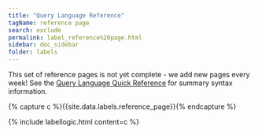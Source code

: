 ```yaml
---
title: "Query Language Reference"
tagName: reference page
search: exclude
permalink: label_reference%20page.html
sidebar: doc_sidebar
folder: labels
---
```

This set of reference pages is not yet complete - we add new pages every week! See the [Query Language Quick Reference](https://docs.wavefront.com/query_language_reference.html) for summary syntax information.

{% capture c %}{{site.data.labels.reference_page}}{% endcapture %}

{% include labellogic.html content=c %}
